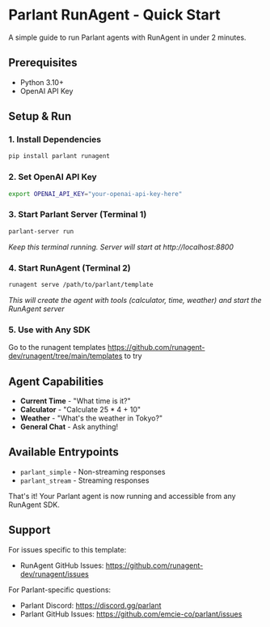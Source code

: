 # Parlant RunAgent - Quick Start

A simple guide to run Parlant agents with RunAgent in under 2 minutes.

## Prerequisites

- Python 3.10+
- OpenAI API Key

## Setup & Run

### 1. Install Dependencies
```bash
pip install parlant runagent
```

### 2. Set OpenAI API Key
```bash
export OPENAI_API_KEY="your-openai-api-key-here"
```

### 3. Start Parlant Server (Terminal 1)
```bash
parlant-server run
```
*Keep this terminal running. Server will start at http://localhost:8800*

### 4. Start RunAgent (Terminal 2)
```bash
runagent serve /path/to/parlant/template
```
*This will create the agent with tools (calculator, time, weather) and start the RunAgent server*

### 5. Use with Any SDK

Go to the runagent templates https://github.com/runagent-dev/runagent/tree/main/templates to try

## Agent Capabilities

- **Current Time** - "What time is it?"
- **Calculator** - "Calculate 25 * 4 + 10"
- **Weather** - "What's the weather in Tokyo?"
- **General Chat** - Ask anything!

## Available Entrypoints

- `parlant_simple` - Non-streaming responses
- `parlant_stream` - Streaming responses

That's it! Your Parlant agent is now running and accessible from any RunAgent SDK.
## Support

For issues specific to this template:
- RunAgent GitHub Issues: https://github.com/runagent-dev/runagent/issues

For Parlant-specific questions:
- Parlant Discord: https://discord.gg/parlant  
- Parlant GitHub Issues: https://github.com/emcie-co/parlant/issues